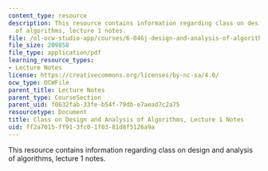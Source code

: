 ```yaml
---
content_type: resource
description: This resource contains information regarding class on design and analysis
  of algorithms, lecture 1 notes.
file: /ol-ocw-studio-app/courses/6-046j-design-and-analysis-of-algorithms-spring-2015/ff2a7015ff913fc01f0381d8f5126a9a_MIT6_046JS15_lec01.pdf
file_size: 209858
file_type: application/pdf
learning_resource_types:
- Lecture Notes
license: https://creativecommons.org/licenses/by-nc-sa/4.0/
ocw_type: OCWFile
parent_title: Lecture Notes
parent_type: CourseSection
parent_uid: f0632fab-33fe-b54f-79db-e7aead7c2a75
resourcetype: Document
title: Class on Design and Analysis of Algorithms, Lecture 1 Notes
uid: ff2a7015-ff91-3fc0-1f03-81d8f5126a9a
---
```

This resource contains information regarding class on design and analysis of algorithms, lecture 1 notes.